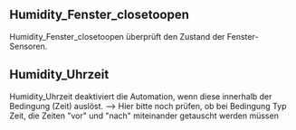## Humidity_Fenster_closetoopen
Humidity_Fenster_closetoopen überprüft den Zustand der Fenster-Sensoren.

## Humidity_Uhrzeit
Humidity_Uhrzeit deaktiviert die Automation, wenn diese innerhalb der Bedingung (Zeit) auslöst.
--> Hier bitte noch prüfen, ob bei Bedingung Typ Zeit, die Zeiten "vor" und "nach" miteinander getauscht werden müssen
